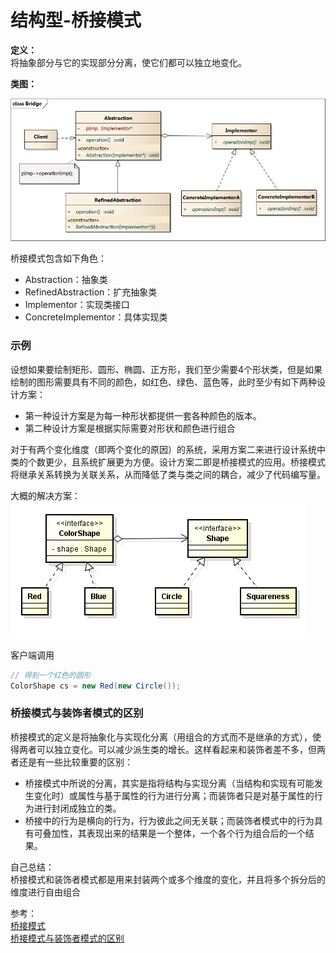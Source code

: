# 结构型-桥接模式

**定义：**  
将抽象部分与它的实现部分分离，使它们都可以独立地变化。

**类图：**

![桥接模式类图](./images/00010.png)

桥接模式包含如下角色：
- Abstraction：抽象类
- RefinedAbstraction：扩充抽象类
- Implementor：实现类接口
- ConcreteImplementor：具体实现类


### 示例
设想如果要绘制矩形、圆形、椭圆、正方形，我们至少需要4个形状类，但是如果绘制的图形需要具有不同的颜色，如红色、绿色、蓝色等，此时至少有如下两种设计方案：

- 第一种设计方案是为每一种形状都提供一套各种颜色的版本。
- 第二种设计方案是根据实际需要对形状和颜色进行组合

对于有两个变化维度（即两个变化的原因）的系统，采用方案二来进行设计系统中类的个数更少，且系统扩展更为方便。设计方案二即是桥接模式的应用。桥接模式将继承关系转换为关联关系，从而降低了类与类之间的耦合，减少了代码编写量。

大概的解决方案：
![解决方案](./images/00011.png)

客户端调用
``` java
// 得到一个红色的圆形
ColorShape cs = new Red(new Circle());
```

### 桥接模式与装饰者模式的区别

桥接模式的定义是将抽象化与实现化分离（用组合的方式而不是继承的方式），使得两者可以独立变化。可以减少派生类的增长。这样看起来和装饰者差不多，但两者还是有一些比较重要的区别：

- 桥接模式中所说的分离，其实是指将结构与实现分离（当结构和实现有可能发生变化时）或属性与基于属性的行为进行分离；而装饰者只是对基于属性的行为进行封闭成独立的类。
- 桥接中的行为是横向的行为，行为彼此之间无关联；而装饰者模式中的行为具有可叠加性，其表现出来的结果是一个整体，一个各个行为组合后的一个结果。


自己总结：  
桥接模式和装饰者模式都是用来封装两个或多个维度的变化，并且将多个拆分后的维度进行自由组合

参考：  
[桥接模式](http://design-patterns.readthedocs.io/zh_CN/latest/structural_patterns/bridge.html)  
[桥接模式与装饰者模式的区别](http://blog.csdn.net/wzg1031/article/details/7796806)
